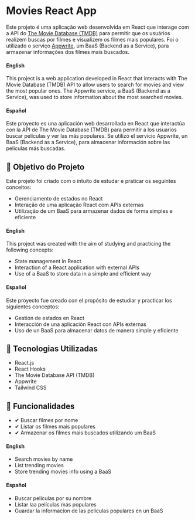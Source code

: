 # Movies React App

Este projeto é uma aplicação web desenvolvida em React que interage com a API do [The Movie Database (TMDB)](https://www.themoviedb.org) para permitir que os usuários realizem buscas por filmes e visualizem os filmes mais populares. Foi o utilizado o serviço [Appwrite](https://appwrite.io/), um BaaS (Backend as a Service), para armazenar informações dos filmes mais buscados.

#### English
This project is a web application developed in React that interacts with The Movie Database (TMDB) API to allow users to search for movies and view the most popular ones. The Appwrite service, a BaaS (Backend as a Service), was used to store information about the most searched movies.

#### Español
Este proyecto es una aplicación web desarrollada en React que interactúa con la API de The Movie Database (TMDB) para permitir a los usuarios buscar películas y ver las más populares. Se utilizó el servicio Appwrite, un BaaS (Backend as a Service), para almacenar información sobre las películas más buscadas.

## 📌 Objetivo do Projeto

Este projeto foi criado com o intuito de estudar e praticar os seguintes conceitos:

- Gerenciamento de estados no React
- Interação de uma aplicação React com APIs externas
- Utilização de um BaaS para armazenar dados de forma simples e eficiente

#### English
This project was created with the aim of studying and practicing the following concepts:

- State management in React
- Interaction of a React application with external APIs
- Use of a BaaS to store data in a simple and efficient way

#### Español
Este proyecto fue creado con el propósito de estudiar y practicar los siguientes conceptos:

- Gestión de estados en React
- Interacción de una aplicación React con APIs externas
- Uso de un BaaS para almacenar datos de manera simple y eficiente

## 🚀 Tecnologias Utilizadas

- React.js
- React Hooks
- The Movie Database API (TMDB)
- Appwrite
- Tailwind CSS

## 📡 Funcionalidades

- ✔ Buscar filmes por nome
- ✔ Listar os filmes mais populares
- ✔ Armazenar os filmes mais buscados utilizando um BaaS

#### English
- Search movies by name
- List trending movies
- Store trending movies info using a BaaS

#### Español
- Buscar películas por su nombre
- Listar laa películas más populares
- Guardar la informacíon de las películas populares en un BaaS


